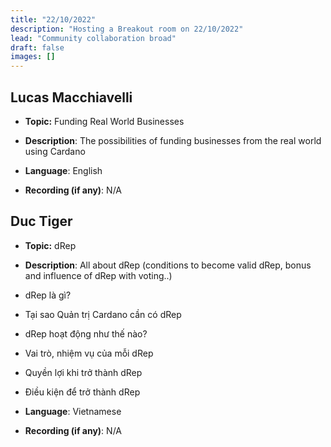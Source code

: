 ```yaml
---
title: "22/10/2022"
description: "Hosting a Breakout room on 22/10/2022"
lead: "Community collaboration broad"
draft: false
images: []
---
```


<!-- | Presenter          | Date       |             Topic             |                                         Description                                         | Language   | Recording (if any) |
| ------------------ | ---------- | :---------------------------: | :-----------------------------------------------------------------------------------------: | ---------- | ------------------ |
| Lucas Macchiavelli | 22/10/2022 | Funding Real World Businesses |          The possibilities of funding businesses from the real world using Cardano          | English    |                    |
| Duc Tiger          | 22/10/2022 |             dRep              | All about dRep (conditions to become valid dRep, bonus and influence of dRep with voting..) | Vietnamese |                    | -->

## Lucas Macchiavelli

- **Topic:** Funding Real World Businesses

- **Description**: The possibilities of funding businesses from the real world using Cardano

- **Language**: English

- **Recording (if any)**: N/A

## Duc Tiger

- **Topic:** dRep

- **Description**: All about dRep (conditions to become valid dRep, bonus and influence of dRep with voting..)
- dRep là gì?
- Tại sao Quản trị Cardano cần có dRep
- dRep hoạt động như thế nào?
- Vai trò, nhiệm vụ của mỗi dRep
- Quyền lợi khi trở thành dRep
- Điều kiện để trở thành dRep 

- **Language**: Vietnamese

- **Recording (if any)**: N/A

